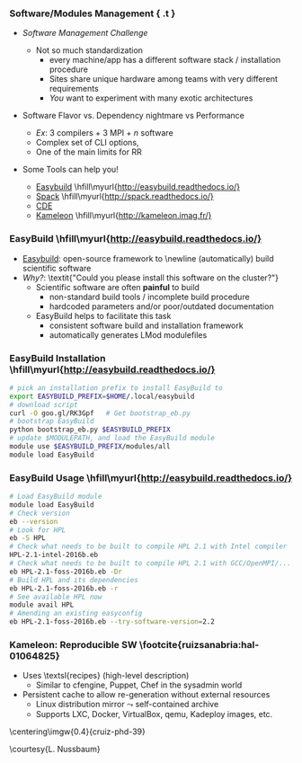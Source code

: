
### Software/Modules Management { .t }

* _Software Management Challenge_
    - Not so much standardization
         * every machine/app has a different software stack / installation procedure
         * Sites share unique hardware  among teams with very different requirements
         * _You_ want    to  experiment  with    many    exotic  architectures

* Software Flavor vs. Dependency nightmare vs Performance
    - _Ex_: 3 compilers + 3 MPI + $n$ software
    - Complex set of CLI options,
    - One of the main limits for RR

* Some  Tools can help you!
    - [Easybuild](http://easybuild.readthedocs.io/) \hfill\myurl{http://easybuild.readthedocs.io/}
    - [Spack](http://spack.readthedocs.io/) \hfill\myurl{http://spack.readthedocs.io/}
    - [CDE](http://www.pgbovine.net/cde.html)
    - [Kameleon](http://kameleon.imag.fr/) \hfill\myurl{http://kameleon.imag.fr/}

### EasyBuild \hfill\myurl{http://easybuild.readthedocs.io/}


* [Easybuild](http://hpcugent.github.io/easybuild/): open-source framework to \newline
    (automatically) build scientific software
* _Why?_: \textit{"Could you please install this software on the cluster?"}
    - Scientific software are often **painful** to build
        * non-standard build tools / incomplete build procedure
        * hardcoded parameters and/or poor/outdated documentation
     - EasyBuild helps to facilitate this task
        * consistent software build and installation framework
        * automatically generates LMod modulefiles

### EasyBuild Installation \hfill\myurl{http://easybuild.readthedocs.io/}

~~~bash
# pick an installation prefix to install EasyBuild to
export EASYBUILD_PREFIX=$HOME/.local/easybuild
# download script
curl -O goo.gl/RK3Gpf   # Get bootstrap_eb.py
# bootstrap EasyBuild
python bootstrap_eb.py $EASYBUILD_PREFIX
# update $MODULEPATH, and load the EasyBuild module
module use $EASYBUILD_PREFIX/modules/all
module load EasyBuild
~~~

### EasyBuild Usage \hfill\myurl{http://easybuild.readthedocs.io/}

~~~bash
# Load EasyBuild module
module load EasyBuild
# Check version
eb --version
# Look for HPL
eb -S HPL
# Check what needs to be built to compile HPL 2.1 with Intel compiler
HPL-2.1-intel-2016b.eb
# Check what needs to be built to compile HPL 2.1 with GCC/OpenMPI/...
eb HPL-2.1-foss-2016b.eb -Dr
# Build HPL and its dependencies
eb HPL-2.1-foss-2016b.eb -r
# See available HPL now
module avail HPL
# Amending an existing easyconfig
eb HPL-2.1-foss-2016b.eb --try-software-version=2.2
~~~

### Kameleon: Reproducible SW \footcite{ruizsanabria:hal-01064825}

* Uses \textsl{recipes} (high-level description)
    - Similar to cfengine, Puppet, Chef in the sysadmin world
* Persistent cache to allow re-generation without external resources
    - Linux distribution mirror $\leadsto$ self-contained archive
    - Supports LXC, Docker, VirtualBox, qemu, Kadeploy images, etc.

\centering\imgw{0.4}{cruiz-phd-39}

\courtesy{L. Nussbaum}
